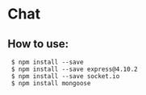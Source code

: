 # Chat

##  How to use:
```
 $ npm install --save
 $ npm install --save express@4.10.2
 $ npm install --save socket.io
 $ npm install mongoose
 ```
